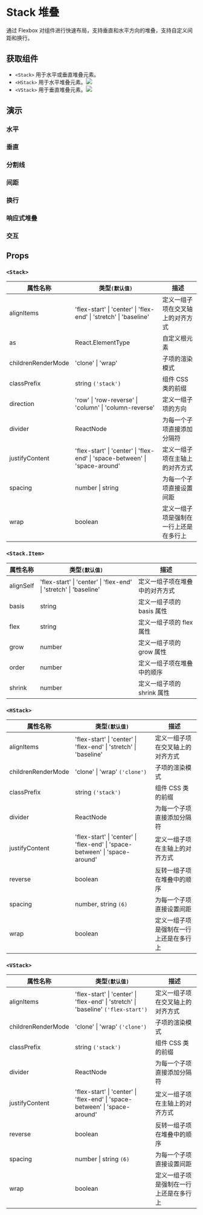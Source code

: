# Stack 堆叠

通过 Flexbox 对组件进行快速布局，支持垂直和水平方向的堆叠，支持自定义间距和换行。

## 获取组件

<!--{include:<import-guide>}-->

- `<Stack>` 用于水平或垂直堆叠元素。
- `<HStack>` 用于水平堆叠元素。![][5.65.0]
- `<VStack>` 用于垂直堆叠元素。![][5.65.0]

## 演示

### 水平

<!--{include:`horizontal.md`}-->

### 垂直

<!--{include:`vertical.md`}-->

### 分割线

<!--{include:`divider.md`}-->

### 间距

<!--{include:`space.md`}-->

### 换行

<!--{include:`wrap.md`}-->

### 响应式堆叠

<!--{include:`responsive.md`}-->

### 交互

<!--{include:`interactive.md`}-->

## Props

### `<Stack>`

| 属性名称           | 类型`(默认值)`                                                                              | 描述                                   |
| ------------------ | ------------------------------------------------------------------------------------------- | -------------------------------------- |
| alignItems         | 'flex-start' &#124; 'center' &#124; 'flex-end' &#124; 'stretch' &#124; 'baseline'           | 定义一组子项在交叉轴上的对齐方式       |
| as                 | React.ElementType                                                                           | 自定义根元素                           |
| childrenRenderMode | 'clone' &#124; 'wrap'                                                                       | 子项的渲染模式                         |
| classPrefix        | string `('stack')`                                                                          | 组件 CSS 类的前缀                      |
| direction          | 'row' &#124; 'row-reverse' &#124; 'column' &#124; 'column-reverse'                          | 定义一组子项的方向                     |
| divider            | ReactNode                                                                                   | 为每一个子项直接添加分隔符             |
| justifyContent     | 'flex-start' &#124; 'center' &#124; 'flex-end' &#124; 'space-between' &#124; 'space-around' | 定义一组子项在主轴上的对齐方式         |
| spacing            | number &#124; string                                                                        | 为每一个子项直接设置间距               |
| wrap               | boolean                                                                                     | 定义一组子项是强制在一行上还是在多行上 |

### `<Stack.Item>`

| 属性名称  | 类型`(默认值)`                                                                    | 描述                           |
| --------- | --------------------------------------------------------------------------------- | ------------------------------ |
| alignSelf | 'flex-start' &#124; 'center' &#124; 'flex-end' &#124; 'stretch' &#124; 'baseline' | 定义一组子项在堆叠中的对齐方式 |
| basis     | string                                                                            | 定义一组子项的 basis 属性      |
| flex      | string                                                                            | 定义一组子项的 flex 属性       |
| grow      | number                                                                            | 定义一组子项的 grow 属性       |
| order     | number                                                                            | 定义一组子项在堆叠中的顺序     |
| shrink    | number                                                                            | 定义一组子项的 shrink 属性     |

### `<HStack>`

| 属性名称           | 类型`(默认值)`                                                                              | 描述                                   |
| ------------------ | ------------------------------------------------------------------------------------------- | -------------------------------------- |
| alignItems         | 'flex-start' &#124; 'center' &#124; 'flex-end' &#124; 'stretch' &#124; 'baseline'           | 定义一组子项在交叉轴上的对齐方式       |
| childrenRenderMode | 'clone' &#124; 'wrap' `('clone')`                                                           | 子项的渲染模式                         |
| classPrefix        | string `('stack')`                                                                          | 组件 CSS 类的前缀                      |
| divider            | ReactNode                                                                                   | 为每一个子项直接添加分隔符             |
| justifyContent     | 'flex-start' &#124; 'center' &#124; 'flex-end' &#124; 'space-between' &#124; 'space-around' | 定义一组子项在主轴上的对齐方式         |
| reverse            | boolean                                                                                     | 反转一组子项在堆叠中的顺序             |
| spacing            | number, string `(6)`                                                                        | 为每一个子项直接设置间距               |
| wrap               | boolean                                                                                     | 定义一组子项是强制在一行上还是在多行上 |

### `<VStack>`

| 属性名称           | 类型`(默认值)`                                                                                     | 描述                                   |
| ------------------ | -------------------------------------------------------------------------------------------------- | -------------------------------------- |
| alignItems         | 'flex-start' &#124; 'center' &#124; 'flex-end' &#124; 'stretch' &#124; 'baseline' `('flex-start')` | 定义一组子项在交叉轴上的对齐方式       |
| childrenRenderMode | 'clone' &#124; 'wrap' `('clone')`                                                                  | 子项的渲染模式                         |
| classPrefix        | string `('stack')`                                                                                 | 组件 CSS 类的前缀                      |
| divider            | ReactNode                                                                                          | 为每一个子项直接添加分隔符             |
| justifyContent     | 'flex-start' &#124; 'center' &#124; 'flex-end' &#124; 'space-between' &#124; 'space-around'        | 定义一组子项在主轴上的对齐方式         |
| reverse            | boolean                                                                                            | 反转一组子项在堆叠中的顺序             |
| spacing            | number &#124; string `(6)`                                                                         | 为每一个子项直接设置间距               |
| wrap               | boolean                                                                                            | 定义一组子项是强制在一行上还是在多行上 |

[5.65.0]: https://img.shields.io/badge/>=-v5.65.0-blue
